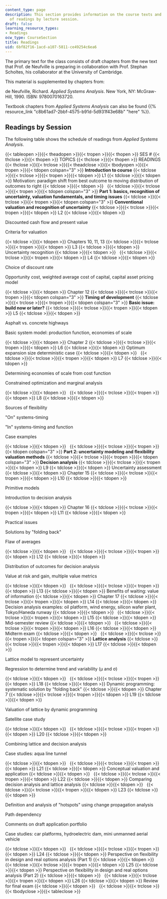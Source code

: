 ```yaml
---
content_type: page
description: This section provides information on the course texts and the schedule
  of readings by lecture session.
draft: false
learning_resource_types:
- Readings
ocw_type: CourseSection
title: Readings
uid: 6bf82f16-1acd-a107-5811-ce49254c6ea6
---
```

The primary text for the class consists of draft chapters from the new text that Prof. de Neufville is preparing in collaboration with Prof. Stephan Scholtes, his collaborator at the University of Cambridge.

This material is supplemented by chapters from:

de Neufville, Richard. *Applied Systems Analysis*. New York, NY: McGraw-Hill, 1990. ISBN: 9780070163720.

Textbook chapters from *Applied Systems Analysis* can also be found {{% resource_link "c8b61ad7-2bbf-4575-b91d-5d931f43e68b" "here" %}}.

## Readings by Session

The following table shows the schedule of readings from *Applied Systems Analysis*.

{{< tableopen >}}{{< theadopen >}}{{< tropen >}}{{< thopen >}}
SES #
{{< thclose >}}{{< thopen >}}
TOPICS
{{< thclose >}}{{< thopen >}}
READINGS
{{< thclose >}}{{< trclose >}}{{< theadclose >}}{{< tbodyopen >}}{{< tropen >}}{{< tdopen colspan="3" >}}
**Introduction to course**
{{< tdclose >}}{{< trclose >}}{{< tropen >}}{{< tdopen >}}
L1
{{< tdclose >}}{{< tdopen >}}
Motivation: paradigm shift from best outcome to moving distribution of outcomes to right
{{< tdclose >}}{{< tdopen >}}
 
{{< tdclose >}}{{< trclose >}}{{< tropen >}}{{< tdopen colspan="3" >}}
**Part 1: basics, recognition of uncertainty, valuation fundamentals, and timing issues**
{{< tdclose >}}{{< trclose >}}{{< tropen >}}{{< tdopen colspan="3" >}}
**Conventional valuation and recognition of uncertainty**
{{< tdclose >}}{{< trclose >}}{{< tropen >}}{{< tdopen >}}
L2
{{< tdclose >}}{{< tdopen >}}

Discounted cash flow and present value

Criteria for valuation

{{< tdclose >}}{{< tdopen >}}
Chapters 10, 11, 13
{{< tdclose >}}{{< trclose >}}{{< tropen >}}{{< tdopen >}}
L3
{{< tdclose >}}{{< tdopen >}}
Uncertainty recognition
{{< tdclose >}}{{< tdopen >}}
 
{{< tdclose >}}{{< trclose >}}{{< tropen >}}{{< tdopen >}}
L4
{{< tdclose >}}{{< tdopen >}}

Choice of discount rate

Opportunity cost, weighted average cost of capital, capital asset pricing model

{{< tdclose >}}{{< tdopen >}}
Chapter 12
{{< tdclose >}}{{< trclose >}}{{< tropen >}}{{< tdopen colspan="3" >}}
**Timing of development**
{{< tdclose >}}{{< trclose >}}{{< tropen >}}{{< tdopen colspan="3" >}}
**Basic issue: build now or later?**
{{< tdclose >}}{{< trclose >}}{{< tropen >}}{{< tdopen >}}
L5
{{< tdclose >}}{{< tdopen >}}

Asphalt vs. concrete highways

Basic system model: production function, economies of scale

{{< tdclose >}}{{< tdopen >}}
Chapter 2
{{< tdclose >}}{{< trclose >}}{{< tropen >}}{{< tdopen >}}
L6
{{< tdclose >}}{{< tdopen >}}
Optimum expansion size deterministic case
{{< tdclose >}}{{< tdopen >}}
 
{{< tdclose >}}{{< trclose >}}{{< tropen >}}{{< tdopen >}}
L7
{{< tdclose >}}{{< tdopen >}}

Determining economies of scale from cost function

Constrained optimization and marginal analysis

{{< tdclose >}}{{< tdopen >}}
 
{{< tdclose >}}{{< trclose >}}{{< tropen >}}{{< tdopen >}}
L8
{{< tdclose >}}{{< tdopen >}}

Sources of flexibility

"On" systems-timing

"In" systems-timing and function

Case examples

{{< tdclose >}}{{< tdopen >}}
 
{{< tdclose >}}{{< trclose >}}{{< tropen >}}{{< tdopen colspan="3" >}}
**Part 2: uncertainty modeling and flexibility valuation methods**
{{< tdclose >}}{{< trclose >}}{{< tropen >}}{{< tdopen colspan="3" >}}
**Decision analysis**
{{< tdclose >}}{{< trclose >}}{{< tropen >}}{{< tdopen >}}
L9
{{< tdclose >}}{{< tdopen >}}
Uncertainty assessment
{{< tdclose >}}{{< tdopen >}}
Chapter 15
{{< tdclose >}}{{< trclose >}}{{< tropen >}}{{< tdopen >}}
L10
{{< tdclose >}}{{< tdopen >}}

Primitive models

Introduction to decision analysis

{{< tdclose >}}{{< tdopen >}}
Chapter 16
{{< tdclose >}}{{< trclose >}}{{< tropen >}}{{< tdopen >}}
L11
{{< tdclose >}}{{< tdopen >}}

Practical issues

Solutions by "folding back"

Flaw of averages

{{< tdclose >}}{{< tdopen >}}
 
{{< tdclose >}}{{< trclose >}}{{< tropen >}}{{< tdopen >}}
L12
{{< tdclose >}}{{< tdopen >}}

Distribution of outcomes for decision analysis

Value at risk and gain, multiple value metrics

{{< tdclose >}}{{< tdopen >}}
 
{{< tdclose >}}{{< trclose >}}{{< tropen >}}{{< tdopen >}}
L13
{{< tdclose >}}{{< tdopen >}}
Benefits of waiting: value of information
{{< tdclose >}}{{< tdopen >}}
Chapter 17
{{< tdclose >}}{{< trclose >}}{{< tropen >}}{{< tdopen >}}
L14
{{< tdclose >}}{{< tdopen >}}
Decision analysis examples: oil platform, wind energy, silicon wafer plant, Tokyo/Haneda runway
{{< tdclose >}}{{< tdopen >}}
 
{{< tdclose >}}{{< trclose >}}{{< tropen >}}{{< tdopen >}}
L15
{{< tdclose >}}{{< tdopen >}}
Mid-semester review
{{< tdclose >}}{{< tdopen >}}
 
{{< tdclose >}}{{< trclose >}}{{< tropen >}}{{< tdopen >}}
L16
{{< tdclose >}}{{< tdopen >}}
Midterm exam
{{< tdclose >}}{{< tdopen >}}
 
{{< tdclose >}}{{< trclose >}}{{< tropen >}}{{< tdopen colspan="3" >}}
**Lattice analysis**
{{< tdclose >}}{{< trclose >}}{{< tropen >}}{{< tdopen >}}
L17
{{< tdclose >}}{{< tdopen >}}

Lattice model to represent uncertainty

Regression to determine trend and variability (μ and σ)

{{< tdclose >}}{{< tdopen >}}
 
{{< tdclose >}}{{< trclose >}}{{< tropen >}}{{< tdopen >}}
L18
{{< tdclose >}}{{< tdopen >}}
Dynamic programming: systematic solution by "folding back"
{{< tdclose >}}{{< tdopen >}}
Chapter 7
{{< tdclose >}}{{< trclose >}}{{< tropen >}}{{< tdopen >}}
L19
{{< tdclose >}}{{< tdopen >}}

Valuation of lattice by dynamic programming

Satellite case study

{{< tdclose >}}{{< tdopen >}}
 
{{< tdclose >}}{{< trclose >}}{{< tropen >}}{{< tdopen >}}
L20
{{< tdclose >}}{{< tdopen >}}

Combining lattice and decision analysis

Case studies: aqua line tunnel

{{< tdclose >}}{{< tdopen >}}
 
{{< tdclose >}}{{< trclose >}}{{< tropen >}}{{< tdopen >}}
L21
{{< tdclose >}}{{< tdopen >}}
Conceptual valuation and application
{{< tdclose >}}{{< tdopen >}}
 
{{< tdclose >}}{{< trclose >}}{{< tropen >}}{{< tdopen >}}
L22
{{< tdclose >}}{{< tdopen >}}
Comparing decision analysis and lattice analysis
{{< tdclose >}}{{< tdopen >}}
 
{{< tdclose >}}{{< trclose >}}{{< tropen >}}{{< tdopen >}}
L23
{{< tdclose >}}{{< tdopen >}}

Definition and analysis of "hotspots" using change propagation analysis

Path dependency

Comments on draft application portfolio

Case studies: car platforms, hydroelectric dam, mini unmanned aerial vehicle

{{< tdclose >}}{{< tdopen >}}
 
{{< tdclose >}}{{< trclose >}}{{< tropen >}}{{< tdopen >}}
L24
{{< tdclose >}}{{< tdopen >}}
Perspective on flexibility in design and real options analysis (Part 1)
{{< tdclose >}}{{< tdopen >}}
 
{{< tdclose >}}{{< trclose >}}{{< tropen >}}{{< tdopen >}}
L25
{{< tdclose >}}{{< tdopen >}}
Perspective on flexibility in design and real options analysis (Part 2)
{{< tdclose >}}{{< tdopen >}}
 
{{< tdclose >}}{{< trclose >}}{{< tropen >}}{{< tdopen >}}
L26
{{< tdclose >}}{{< tdopen >}}
Review for final exam
{{< tdclose >}}{{< tdopen >}}
 
{{< tdclose >}}{{< trclose >}}{{< tbodyclose >}}{{< tableclose >}}